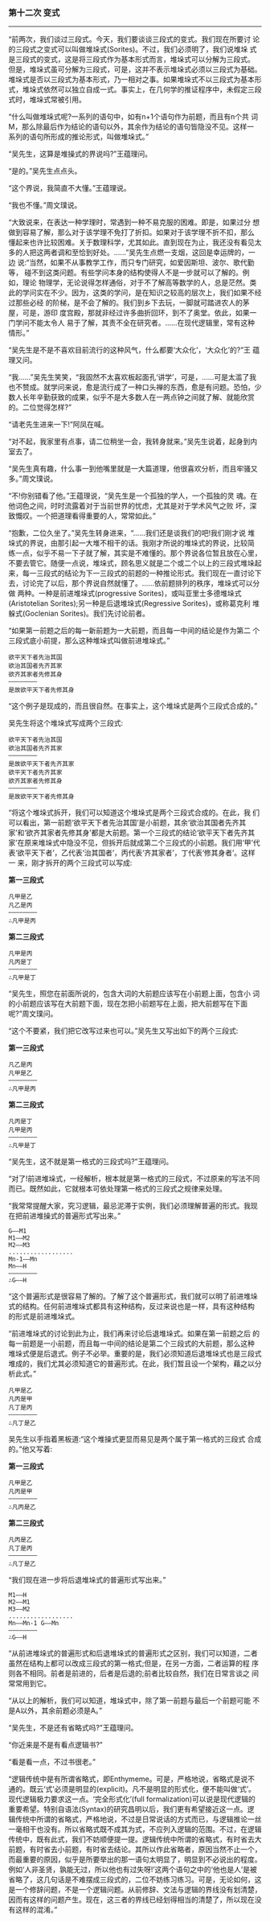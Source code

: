 ### 第十二次 变式

***

“前两次，我们谈过三段式。今天，我们要谈谈三段式的变式。我们现在所要讨 论的三段式之变式可以叫做堆垛式(Sorites)。不过，我们必须明了，我们说堆垛 式是三段式的变式，这是将三段式作为基本形式而言，堆垛式可以分解为三段式。 但是，堆垛式虽可分解为三段式，可是，这并不表示堆垛式必须以三段式为基础。 堆垛式是否以三段式为基本形式，乃一相对之事。如果堆垛式不以三段式为基本形 式，堆垛式依然可以独立自成一式。事实上，在几何学的推证程序中，未假定三段 式时，堆垛式常被引用。

“什么叫做堆垛式呢?一系列的语句中，如有n+1个语句作为前题，而且有n个共 词M，那么除最后作为结论的语句以外，其余作为结论的语句皆隐没不见。这样一 系列的语句所形成的推论形式，叫做堆垛式。”

“吴先生，这算是堆操式的界说吗?”王蕴理问。 

“是的。”吴先生点点头。 

“这个界说，我简直不大懂。”王蕴理说。 

“我也不懂。”周文璞说。

“大致说来，在表达一种学理时，常遇到一种不易克服的困难。即是，如果过分 想做到容易了解，那么对于该学理不免打了折扣。如果对于该学理不折不扣，那么 懂起来也许比较困难。关于数理科学，尤其如此。直到现在为止，我还没有看见太 多的人把这两者调和至恰到好处。......”吴先生点燃一支烟，这回是幸运牌的，一边 说:“当然，如果不从事教学工作，而只专门研究，如爱因斯坦、波尔、歌代勤等， 碰不到这类问题。有些学问本身的结构使得人不是一步就可以了解的。例如，理论 物理学，无论说得怎样通俗，对于不了解高等数学的人，总是茫然。类此的学问实在不少。因为，这类的学问，是在知识之较高的层次上，我们如果不经过那些必经 的阶梯，是不会了解的。我们到乡下去玩，一脚就可踏进农人的茅屋，可是，游印 度宫殿，那就非经过许多曲折回环，到不了奥堂。依此，如果一门学问不能太令人 易于了解，其责不全在研究者。......在现代逻辑里，常有这种情形。”

“吴先生是不是不喜欢目前流行的这种风气，什么都要‘大众化’，‘大众化’的?”王 蕴理又问。

“我......”吴先生笑笑，“我固然不太喜欢板起面孔‘讲学’，可是，......可是太滥了我 也不赞成。就学问来说，愈是流行成了一种口头禅的东西，愈是有问题。恐怕，少 数人长年辛勤获致的成果，似乎不是大多数人在一两点钟之间就了解、就能欣赏 的。二位觉得怎样?”

“请老先生进来一下!”阿凤在喊。 

“对不起，我家里有点事，请二位稍坐一会，我转身就来。”吴先生说着，起身到内室去了。 

“吴先生真有趣，什么事一到他嘴里就是一大篇道理，他很喜欢分析，而且牢骚又多。”周文璞说。

“不!你别错看了他。”王蕴理说，“吴先生是一个孤独的学人，一个孤独的灵 魂。在他词色之间，时时流露着对于当前世界的忧虑，尤其是对于学术风气之败 坏，深致慨叹。一个把道理看得重要的人，常常如此。”

“抱歉，二位久坐了。”吴先生转身进来，“......我们还是谈我们的吧!我们刚才说 堆垛式的界说，由那引起一大堆不相干的话。我刚才所说的堆垛式的界说，比较简 练一点，似乎不易一下子就了解，其实是不难懂的。那个界说各位暂且放在心里， 不要去管它。随便一点说，堆垛式，顾名思义就是二个或二个以上的三段式堆垛起 来，每一三段式的结论为下一三段式的前题的一种推论形式。我们现在一直讨论下 去，讨论完了以后，那个界说自然就懂了。......依前题排列的秩序，堆垛式可以分做 两种。一种是前进堆垛式(progressive Sorites)，或叫亚里士多德堆垛式 (Aristotelian Sorites);另一种是后退堆垛式(Regressive Sorites)，或称葛克利 堆躲式(Goclenian Sorites)。我们先讨论前者。

“如果第一前题之后的每一新前题为一大前题，而且每一中间的结论是作为第二 个三段式底小前提，那么这种堆垛式叫做前进堆垛式。”

```
欲平天下者先治其国 
欲治其国者先齐其家 
欲齐其家者先修其身 
———————— 
是故欲平天下者先修其身
```

“这个例子是现成的，而且很自然。在事实上，这个堆垛式是两个三段式合成的。”

吴先生将这个堆垛式写成两个三段式:

```
欲平天下者先治其国 
欲治其国者先齐其家 
———————— 
是故欲平天下者先齐其家 
欲平天下者先齐其家 
欲齐其家者先修其身 
———————— 
是故欲平天下者先修其身
```

“将这个堆垛式拆开，我们可以知道这个堆垛式是两个三段式合成的。在此，我 们可以看出，第一前题‘欲平天下者先治其国’是小前题，其余‘欲治其国者先齐其 家’和‘欲齐其家者先修其身’都是大前题。第一个三段式的结论‘欲平天下者先齐其家’在原来堆垛式中隐没不见，但拆开后就成第二个三段式的小前题。我们用‘甲’代 表‘欲平天下者’，乙代表‘治其国者’，丙代表‘齐其家者’，丁代表‘修其身者’。这样一 来，刚才拆开的两个三段式可以写成:

**第一三段式**

```
凡甲是乙 
凡乙是丙 
———————— 
∴凡甲是丙
``` 

**第二三段式**

```
凡甲是丙 
凡丙是丁 
———————— 
∴凡甲是丁
```

“吴先生，照您在前面所说的，包含大词的大前题应该写在小前题上面，包含小 词的小前题应该写在大前题下面，现在怎把小前题写在上面，把大前题写在下面 呢?”周文璞问。

“这个不要紧，我们把它改写过来也可以。”吴先生又写出如下的两个三段式: 

**第一三段式**
```
凡乙是丙
凡甲是乙
————————
∴凡甲是丙 
```

**第二三段式**

```
凡丙是丁 
凡甲是丙 
———————— 
∴凡甲是丁
```

“吴先生，这不就是第一格式的三段式吗?”王蕴理问。 

“对了!前进堆垛式，一经解析，根本就是第一格式的三段式，不过原来的写法不同而已。既然如此，它就根本可依处理第一格式的三段式之规律来处理。 

“我常常提醒大家，究习逻辑，最忌泥滞于实例，我们必须理解普遍的形式。我现在把前进堆操式的普遍形式写出来。” 

```
G——M1
M1——M2
M2——M3
..................
Mn-1——Mn
Mn——H
————————
∴G——H
```

“这个普遍形式是很容易了解的。了解了这个普遍形式，我们就可以明了前进堆垛式的结构。任何前进堆垛式都具有这种结构，反过来说也是一样，具有这种结构 的形式是前进堆垛式。

“前进堆垛式的讨论到此为止，我们再来讨论后退堆垛式。如果在第一前题之后 的每一前题是一小前题，而且每一中间的结论是第二个三段式的大前题，那么这种 堆垛式便是后退式。例子不必举。重要的是，我们必须知道后退堆垛式也是三段式 堆成的，我们尤其必须知道它的普遍形式。在此，我们暂且设一个架构，藉之以分析此式。”

```
凡甲是乙 
凡丙是甲 
凡丁是丙 
———————— 
∴凡丁是乙
```

吴先生以手指着黑板道:“这个堆操式更显而易见是两个属于第一格式的三段式 合成的。”他又写着:

**第一三段式**

```
凡甲是乙 
凡丙是甲 
———————— 
∴凡丙是乙 
```

**第二三段式**

``` 
凡丙是乙 
凡丁是丙
————————
∴凡丁是乙 
```

“我们现在进一步将后退堆垛式的普遍形式写出来。”

```
M1——H
M2——M1
M3——M2
..................
Mn——Mn-1 G——Mn
————————
∴G——H
```

“从前进堆垛式的普遍形式和后退堆垛式的普遍形式之区别，我们可以知道，二者虽然在结构上都可以改成三段式的第一格式;但是，在另一方面，二者运算的程 序则各不相同。前者是前进的，后者是后退的;前者比较自然，我们在日常言谈之 间常常用到它。

“从以上的解析，我们可以知道，堆垛式中，除了第一前题与最后一个前题可能 不是A以外，其余前题必须是A。”

“吴先生，不是还有省略式吗?”王蕴理问。

“你近来是不是有看点逻辑书?”

“看是看一点，不过书很老。” 

“逻辑传统中是有所谓省略式，即Enthymeme。可是，严格地说，省略式是说不通的。既云‘式’必须是明显的(explicit)。凡不是明显的形式化，便不能叫做‘式’。 现代逻辑极力要求这一点。‘完全形式化’(full formalization)可以说是现代逻辑的 重要希望。特别自语法(Syntax)的研究昌明以后，我们更有希望接近这一点。逻 辑传统中所谓的省略式，严格地说，不过是日常说话的方式而已，与逻辑推论一丝 一毫相干也没有。所以省略式既不成其为式，不应列入逻辑的范围。不过，在逻辑 传统中，既有此式，我们不妨顺便提一提。逻辑传统中所谓的省略式，有时省去大 前题，有时省去小前题，有时省去结论。其所以作此省略者，原因当然不止一个， 而最重要的原因，似乎是所要举出的那一语句太明显了，明显到不必说出的程度。 例如‘人非圣贤，孰能无过，所以他也有过失呀!’这两个语句之中的‘他也是人’是被 省略了，这几句话是不难摆成三段式的，二位不妨练习练习。可是，无论如何，这 是一个修辞问题，不是一个逻辑问题。从前修辞、文法与逻辑的界线没有划清楚， 因而有这样的问题产生。现在，这三者的界线已经划得相当的清楚了，所以现在没 有这样的混淆。”

